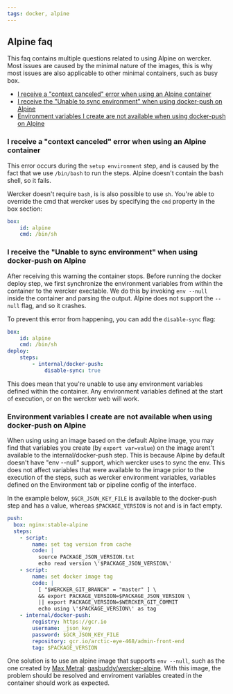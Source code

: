 ```yaml
---
tags: docker, alpine
---
```


## Alpine faq

This faq contains multiple questions related to using Alpine on wercker. Most
issues are caused by the minimal nature of the images, this is why most issues
are also applicable to other minimal containers, such as busy box.

- [I receive a "context canceled" error when using an Alpine container](#i-receive-a-context-canceled-error-when-using-an-alpine-container)
- [I receive the "Unable to sync environment" when using docker-push on Alpine](#i-receive-the-unable-to-sync-environment-when-using-docker-push-on-alpine)
- [Environment variables I create are not available when using docker-push on Alpine](#created-variables-not-available)

<a name="context-canceled"></a>
### I receive a "context canceled" error when using an Alpine container

This error occurs during the `setup environment` step, and is caused by the
fact that we use `/bin/bash` to run the steps. Alpine doesn't contain the bash
shell, so it fails. 

Wercker doesn't require `bash`, is is also possible to use `sh`. You're able
to override the cmd that wercker uses by specifying the `cmd` property in the
box section:

```yaml
box:
    id: alpine
    cmd: /bin/sh
```

<a name="unable-to-sync"></a>
### I receive the "Unable to sync environment" when using docker-push on Alpine

After receiving this warning the container stops. Before running the docker
deploy step, we first synchronize the environment variables from within the
container to the wercker exectable. We do this by invoking `env --null` inside
the container and parsing the output. Alpine does not support the `--null`
flag, and so it crashes. 

To prevent this error from happening, you can add the `disable-sync` flag:

```yaml
box:
    id: alpine
    cmd: /bin/sh
deploy:
    steps:
        - internal/docker-push:
            disable-sync: true
```

This does mean that you're unable to use any environment variables defined
within the container. Any environment variables defined at the start of
execution, or on the wercker web will work.

<a name="created-variables-not-available"></a>
### Environment variables I create are not available when using docker-push on Alpine

When using using an image based on the default Alpine image, you may find that variables you create (by `export var=value`) on the image arent't available to the internal/docker-push step. This is because Alpine by default doesn't have "env --null" support, which wercker uses to sync the env. This does not affect variables that were available to the image prior to the execution of the steps, such as wercker environment variables, variables defined on the Environment tab or pipeline config of the interface.

In the example below, `$GCR_JSON_KEY_FILE` is available to the docker-push step and has a value, whereas `$PACKAGE_VERSION` is not and is in fact empty.

```yaml
push:
  box: nginx:stable-alpine
  steps:
    - script:
        name: set tag version from cache
        code: |
          source PACKAGE_JSON_VERSION.txt
          echo read version \'$PACKAGE_JSON_VERSION\'
    - script:
        name: set docker image tag
        code: |
          [ "$WERCKER_GIT_BRANCH" = "master" ] \
          && export PACKAGE_VERSION=$PACKAGE_JSON_VERSION \
          || export PACKAGE_VERSION=$WERCKER_GIT_COMMIT
          echo using \'$PACKAGE_VERSION\' as tag
    - internal/docker-push:
        registry: https://gcr.io
        username: _json_key
        password: $GCR_JSON_KEY_FILE
        repository: gcr.io/arctic-eye-468/admin-front-end
        tag: $PACKAGE_VERSION
```

One solution is to use an alpine image that supports `env --null`, such as the one created by [Max Metral](https://github.com/djMax): [gasbuddy/wercker-alpine](https://github.com/gas-buddy/docker-wercker-alpine). With this image, the problem should be resolved and enviroment variables created in the container should work as expected.
